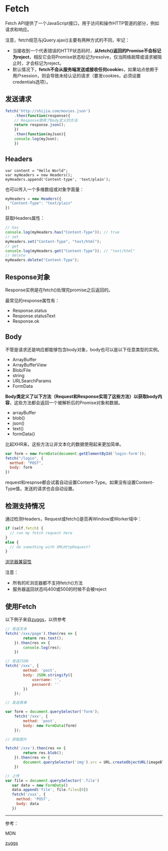 # Fetch

Fetch API提供了一个JavaScript接口，用于访问和操作HTTP管道的部分，例如请求和响应。

注意，fetch规范与jQuery.ajax()主要有两种方式的不同，牢记：

- 当接收到一个代表错误的HTTP状态码时，**从fetch()返回的Promise不会标记为reject**，相反它会将Promise状态标记为resolve，仅当网络故障或请求被阻止时，才会标记为reject。
- 默认情况下，**fetch不会从服务端发送或接收任何cookie**s，如果站点依赖于用户session，则会导致未经认证的请求（要发cookies，必须设置credentials选项）。

## 发送请求

```js
fetch('http://shijia.com/movies.json')
	.then(function(response){
  	// Response使用了Body定义的方法
  	return response.json();
	})
	.then(function(myJson){
  	console.log(myJson);
	})
```

## Headers

```
var content = "Hello World";
var myHeaders = new Headers();
myHeaders.append('Content-type', 'text/plain');
```

也可以传入一个多维数组或对象字面量：

```js
myHeaders = new Headers({
  "Content-Type": "text/plain"
})
```

获取Headers属性：

```js
// has
console.log(myHeaders.has("Content-Type")); // true
// set
myHeaders.set("Content-Type", "text/html"); 
// get
console.log(myHeaders.get("Content-Type")); // "text/html"
// delete
myHeaders.delete("Content-Type");
```

## Response对象

Response实例是在fetch()处理完promise之后返回的。

最常见的response属性有：

- Response.status
- Response.statusText
- Response.ok

## Body

不管是请求还是响应都能够包含body对象，body也可以是以下任意类型的实例。

- ArrayBuffer
- ArrayBufferView
- Blob/File
- string
- URLSearchParams
- FormData

**Body类定义了以下方法（Request和Response实现了这些方法）以获取body内容**，这些方法都会返回一个被解析后的Promise对象和数据。

- arrayBuffer
- blob()
- json()
- text()
- formData()

比起XHR来，这些方法让非文本化的数据使用起来更加简单。

```js
var form = new FormData(document.getElementById('login-form'));
fetch("/login", {
  method: "POST",
  body: form
})
```

request和respnse都会试着自动设置Content-Type。如果没有设置Content-Type值，发送的请求也会自动设置。

## 检测支持情况

通过检测Headers，Request或fetch()是否再Window或Worker域中：

```js
if (self.fetch) {
  // run my fetch request here
}
else {
  // do something with XMLHttpRequest?
}
```

[浏览器兼容性]([https://developer.mozilla.org/zh-CN/docs/Web/API/Fetch_API/Using_Fetch#%E6%B5%8F%E8%A7%88%E5%99%A8%E5%85%BC%E5%AE%B9](https://developer.mozilla.org/zh-CN/docs/Web/API/Fetch_API/Using_Fetch#浏览器兼容))

注意：

- 所有的IE浏览器都不支持fetch()方法
- 服务器返回状态吗400或500的时候不会被reject

## 使用Fetch

以下例子来自[zuggs](https://blog.csdn.net/zuggs_/article/details/80775455)，以供参考

```js
// 发送文本
fetch('/xxx/page').then(res => {
        return res.text();
    }).then(res => {
        console.log(res);
    })
```

```js
// 发送JSON
fetch('/xxx', {
        method: 'post',
        body: JSON.stringify({
            username: '',
            password: ''
        })
    });
```

```js
// 发送表单

var form = document.querySelector('form');
    fetch('/xxx', {
        method: 'post',
        body: new FormData(form)
    });
```

```js
// 获取图片

fetch('/xxx').then(res => {
        return res.blob();
    }).then(res => {
        document.querySelector('img').src = URL.createObjectURL(imageBlob);
    })
```

```js
// 上传
var file = document.querySelector('.file')
   var data = new FormData()
   data.append('file', file.files[0])
   fetch('/xxx', {
     method: 'POST',
     body: data
   })
```

---

参考：

MDN

[zuggs](https://blog.csdn.net/zuggs_/article/details/80775455)



